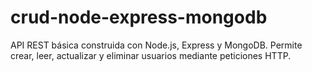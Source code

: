 # crud-node-express-mongodb
API REST básica construida con Node.js, Express y MongoDB. Permite crear, leer, actualizar y eliminar usuarios mediante peticiones HTTP.
